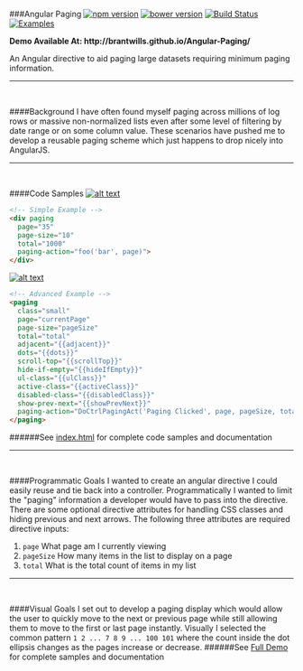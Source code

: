 ###Angular Paging
[![npm version](https://img.shields.io/npm/v/angular-paging.svg)](https://www.npmjs.org/package/angular-paging)
[![bower version](https://img.shields.io/bower/v/angular-paging.svg)](https://www.npmjs.org/package/angular-paging)
[![Build Status](https://travis-ci.org/brantwills/Angular-Paging.svg?branch=npm)](https://travis-ci.org/brantwills/Angular-Paging)
[![Examples](https://img.shields.io/badge/cdn-rawgit-brightgreen.svg)](https://rawgit.com/brantwills/Angular-Paging/v1.0.4/dist/paging.js) 
<p>
<b>Demo Available At: http://brantwills.github.io/Angular-Paging/</b>
</p>
An Angular directive to aid paging large datasets requiring minimum paging information.

---
<br/>

####Background
I have often found myself paging across millions of log rows or massive non-normalized lists even after some level of filtering by date range or on some column value.  These scenarios have pushed me to develop a reusable paging scheme which just happens to drop nicely into AngularJS.

---
<br/>

####Code Samples
[![alt text](https://raw.githubusercontent.com/brantwills/Angular-Paging/gh-pages/basicSample.png "Basic Sample")](http://brantwills.github.io/Angular-Paging/)
```html
<!-- Simple Example -->
<div paging
  page="35" 
  page-size="10" 
  total="1000"
  paging-action="foo('bar', page)">
</div> 
```
[![alt text](https://raw.githubusercontent.com/brantwills/Angular-Paging/gh-pages/advancedSample.png "Basic Sample")](http://brantwills.github.io/Angular-Paging/)
```html
<!-- Advanced Example -->
<paging
  class="small"
  page="currentPage" 
  page-size="pageSize" 
  total="total"
  adjacent="{{adjacent}}"
  dots="{{dots}}"
  scroll-top="{{scrollTop}}" 
  hide-if-empty="{{hideIfEmpty}}"
  ul-class="{{ulClass}}"
  active-class="{{activeClass}}"
  disabled-class="{{disabledClass}}"
  show-prev-next="{{showPrevNext}}"
  paging-action="DoCtrlPagingAct('Paging Clicked', page, pageSize, total)">
</paging>   
```
######See [index.html](https://github.com/brantwills/Angular-Paging/blob/master/dist/index.html) for complete code samples and documentation

---
<br/>

####Programmatic Goals
I wanted to create an angular directive I could easily reuse and tie back into a controller.  Programmatically I wanted to limit the "paging" information a developer would have to pass into the directive.  There are some optional directive attributes for handling CSS classes and hiding previous and next arrows. The following three attributes are required directive inputs:

1. `page` What page am I currently viewing
2. `pageSize` How many items in the list to display on a page
3. `total` What is the total count of items in my list

---
<br/>

####Visual Goals
I set out to develop a paging display which would allow the user to quickly move to the next or previous page while still allowing them to move to the first or last page instantly. Visually I selected the common pattern `1 2 ... 7 8 9 ... 100 101` where the count inside the dot ellipsis changes as the pages increase or decrease.
######See [Full Demo](http://brantwills.github.io/Angular-Paging/) for complete samples and documentation


